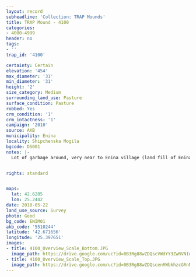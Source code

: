 ```yaml
---
layout: record
subheadline: 'Collection: TRAP Mounds'
title: TRAP Mound - 4100
categories:
- 4000-4999
header: no
tags:
- ''
trap_id: '4100'

certainty: Certain
elevation: '454'
max_diameter: '31'
min_diameter: '31'
height: '2'
size_category: Medium
surrounding_land_use: Pasture
surface_condition: Pasture
robbed: Yes
crm_condition: '1'
crm_intactness: '1'
campaign: '2010'
source: AKB
municipality: Enina
locality: Shipchenska Mogila
bgcode: DS001
notes: |-
  Lot of garbage around, very near to Enina village (land fill of Enina).


rights: standard


maps:
  lat: 42.6285
  lon: 25.2442
date: 2018-05-22
land_use_source: Survey
photo: Good
bg_code: ENIM01
akb_code: '5510244'
latitude: '42.671656'
longitude: '25.397651'
images:
- title: 4100_Overview_Scale_Bottom.JPG
  image_path: https://drive.google.com/uc?id=0B3Rg88wZDQscVWdYY3ZwRVNIelE
- title: 4100_Overview_Scale_Top.JPG
  image_path: https://drive.google.com/uc?id=0B3Rg88wZDQscenRWbkhzcGRnNU0
---
```

